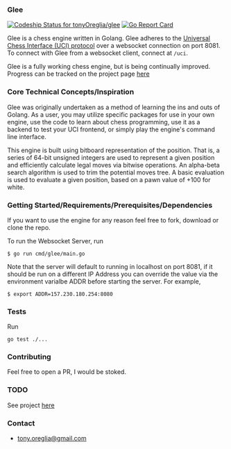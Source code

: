 ### Glee
[![Codeship Status for tonyOreglia/glee](https://app.codeship.com/projects/ce798c40-40a6-0137-562b-26e8ad8a4466/status?branch=master)](https://app.codeship.com/projects/335887)
[![Go Report Card](https://goreportcard.com/badge/github.com/tonyOreglia/glee)](https://goreportcard.com/report/github.com/tonyOreglia/glee)

Glee is a chess engine written in Golang. Glee adheres to the [Universal Chess Interface (UCI) protocol](https://en.wikipedia.org/wiki/Universal_Chess_Interface) over a websocket connection on port 8081. To connect with Glee from a websocket client, connect at `/uci`. 

Glee is a fully working chess engine, but is being continually improved. Progress can be tracked on the project page [here](https://github.com/users/tonyOreglia/projects/2) 


### Core Technical Concepts/Inspiration

Glee was originally undertaken as a method of learning the ins and outs of Golang. As a user, you may utilize specific packages for use in your own engine, use the code to learn about chess programming, use it as a backend to test your UCI frontend, or simply play the engine's command line interface. 

This engine is built using bitboard representation of the position. That is, a series of 64-bit unsigned integers are used to represent a given position and efficiently calculate legal moves via bitwise operations. 
An alpha-beta search algorithm is used to trim the potential moves tree.
A basic evaluation is used to evaluate a given position, based on a pawn value of +100 for white. 


### Getting Started/Requirements/Prerequisites/Dependencies
If you want to use the engine for any reason feel free to fork, download or clone the repo. 

To run the Websocket Server, run 
```
$ go run cmd/glee/main.go 
```

Note that the server will default to running in localhost on port 8081, if it should be run on a different IP Address you can override the value via the environment varialbe ADDR before starting the server. For example, 
```
$ export ADDR=157.230.180.254:8080
```

### Tests
Run 
```
go test ./...
```

### Contributing
Feel free to open a PR, I would be stoked. 

### TODO
See project [here](https://github.com/users/tonyOreglia/projects/2)

### Contact
- tony.oreglia@gmail.com
